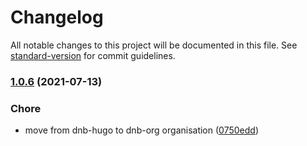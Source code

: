 # Changelog

All notable changes to this project will be documented in this file. See [standard-version](https://github.com/conventional-changelog/standard-version) for commit guidelines.

### [1.0.6](https://github.com/gethugothemes/gethugothemes-docs/compare/v1.0.5...v1.0.6) (2021-07-13)


### Chore

* move from dnb-hugo to dnb-org organisation ([0750edd](https://github.com/gethugothemes/gethugothemes-docs/commit/0750edd43407441f443d6c448573b7b1c5dbc441))
